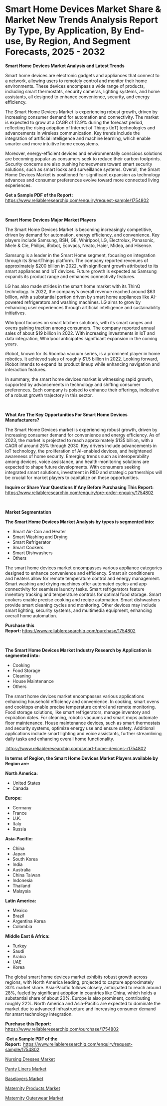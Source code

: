 <p><h1>Smart Home Devices Market Share & Market New Trends Analysis Report By Type, By Application, By End-use, By Region, And Segment Forecasts, 2025 - 2032</h1></p><p><strong>Smart Home Devices Market Analysis and Latest Trends</strong></p>
<p><p>Smart home devices are electronic gadgets and appliances that connect to a network, allowing users to remotely control and monitor their home environments. These devices encompass a wide range of products, including smart thermostats, security cameras, lighting systems, and home assistants, all designed to enhance convenience, security, and energy efficiency.</p><p>The Smart Home Devices Market is experiencing robust growth, driven by increasing consumer demand for automation and connectivity. The market is expected to grow at a CAGR of 12.9% during the forecast period, reflecting the rising adoption of Internet of Things (IoT) technologies and advancements in wireless communication. Key trends include the integration of artificial intelligence and machine learning, which enable smarter and more intuitive home ecosystems. </p><p>Moreover, energy-efficient devices and environmentally conscious solutions are becoming popular as consumers seek to reduce their carbon footprints. Security concerns are also pushing homeowners toward smart security solutions, such as smart locks and surveillance systems. Overall, the Smart Home Devices Market is positioned for significant expansion as technology advances and consumer preferences evolve toward more connected living experiences.</p></p>
<p><strong>Get a Sample PDF of the Report:&nbsp;</strong> <a href="https://www.reliableresearchiq.com/enquiry/request-sample/1754802?utm_campaign=904&utm_medium=2&utm_source=Github&utm_content=ia&utm_term=07022025&utm_id=smart-home-devices">https://www.reliableresearchiq.com/enquiry/request-sample/1754802</a></p>
<p>&nbsp;</p>
<p><strong>Smart Home Devices Major Market Players</strong></p>
<p><p>The Smart Home Devices Market is becoming increasingly competitive, driven by demand for automation, energy efficiency, and convenience. Key players include Samsung, BSH, GE, Whirlpool, LG, Electrolux, Panasonic, Miele & Cie, Philips, iRobot, Ecovacs, Neato, Haier, Midea, and Hisense. </p><p>Samsung is a leader in the Smart Home segment, focusing on integration through its SmartThings platform. The company reported revenues of approximately $200 billion in 2022, with significant growth attributed to its smart appliances and IoT devices. Future growth is expected as Samsung expands its product range and enhances connectivity features.</p><p>LG has also made strides in the smart home market with its ThinQ technology. In 2022, the company's overall revenue reached around $63 billion, with a substantial portion driven by smart home appliances like AI-powered refrigerators and washing machines. LG aims to grow by enhancing user experiences through artificial intelligence and sustainability initiatives.</p><p>Whirlpool focuses on smart kitchen solutions, with its smart ranges and ovens gaining traction among consumers. The company reported annual sales of about $19 billion in 2022. With increasing investments in IoT and data integration, Whirlpool anticipates significant expansion in the coming years.</p><p>iRobot, known for its Roomba vacuum series, is a prominent player in home robotics. It achieved sales of roughly $1.5 billion in 2022. Looking forward, iRobot intends to expand its product lineup while enhancing navigation and interaction features.</p><p>In summary, the smart home devices market is witnessing rapid growth, supported by advancements in technology and shifting consumer preferences. Each company is poised to enhance their offerings, indicative of a robust growth trajectory in this sector.</p></p>
<p>&nbsp;</p>
<p><strong>What Are The Key Opportunities For Smart Home Devices Manufacturers?</strong></p>
<p><p>The Smart Home Devices market is experiencing robust growth, driven by increasing consumer demand for convenience and energy efficiency. As of 2023, the market is projected to reach approximately $135 billion, with a CAGR of around 25% through 2030. Key drivers include advancements in IoT technology, the proliferation of AI-enabled devices, and heightened awareness of home security. Emerging trends such as interoperability among devices, voice assistance, and health-monitoring solutions are expected to shape future developments. With consumers seeking integrated smart solutions, investment in R&D and strategic partnerships will be crucial for market players to capitalize on these opportunities.</p></p>
<p><strong>Inquire or Share Your Questions If Any Before Purchasing This Report:</strong> <a href="https://www.reliableresearchiq.com/enquiry/pre-order-enquiry/1754802?utm_campaign=904&utm_medium=2&utm_source=Github&utm_content=ia&utm_term=07022025&utm_id=smart-home-devices">https://www.reliableresearchiq.com/enquiry/pre-order-enquiry/1754802</a></p>
<p>&nbsp;</p>
<p><strong>Market Segmentation</strong></p>
<p><strong>The Smart Home Devices Market Analysis by types is segmented into:</strong></p>
<p><ul><li>Smart Air-Con and Heater</li><li>Smart Washing and Drying</li><li>Smart Refrigerator</li><li>Smart Cookers</li><li>Smart Dishwashers</li><li>Others</li></ul></p>
<p><p>The smart home devices market encompasses various appliance categories designed to enhance convenience and efficiency. Smart air conditioners and heaters allow for remote temperature control and energy management. Smart washing and drying machines offer automated cycles and app connectivity for seamless laundry tasks. Smart refrigerators feature inventory tracking and temperature controls for optimal food storage. Smart cookers enable precise cooking and recipe automation. Smart dishwashers provide smart cleaning cycles and monitoring. Other devices may include smart lighting, security systems, and multimedia equipment, enhancing overall home automation.</p></p>
<p><strong>Purchase this Report:&nbsp;</strong><a href="https://www.reliableresearchiq.com/purchase/1754802?utm_campaign=904&utm_medium=2&utm_source=Github&utm_content=ia&utm_term=07022025&utm_id=smart-home-devices">https://www.reliableresearchiq.com/purchase/1754802</a></p>
<p>&nbsp;</p>
<p><strong>The Smart Home Devices Market Industry Research by Application is segmented into:</strong></p>
<p><ul><li>Cooking</li><li>Food Storage</li><li>Cleaning</li><li>House Maintenance</li><li>Others</li></ul></p>
<p><p>The smart home devices market encompasses various applications enhancing household efficiency and convenience. In cooking, smart ovens and cooktops enable precise temperature control and remote monitoring. Food storage solutions, like smart refrigerators, manage inventory and expiration dates. For cleaning, robotic vacuums and smart mops automate floor maintenance. House maintenance devices, such as smart thermostats and security systems, optimize energy use and ensure safety. Additional applications include smart lighting and voice assistants, further streamlining daily tasks and enhancing overall home functionality.</p></p>
<p><a href="https://www.reliableresearchiq.com/smart-home-devices-r1754802?utm_campaign=904&utm_medium=2&utm_source=Github&utm_content=ia&utm_term=07022025&utm_id=smart-home-devices">&nbsp;https://www.reliableresearchiq.com/smart-home-devices-r1754802</a></p>
<p><strong>In terms of Region, the Smart Home Devices Market Players available by Region are:</strong></p>
<p>
    <p> <strong> North America: </strong>
        <ul>
            <li>United States</li>
            <li>Canada</li>
        </ul>
        </p> 
    <p> <strong> Europe: </strong>
        <ul>
            <li>Germany</li>
            <li>France</li>
            <li>U.K.</li>
            <li>Italy</li>
            <li>Russia</li>
        </ul>
        </p> 
    <p> <strong> Asia-Pacific: </strong>
        <ul>
            <li>China</li>
            <li>Japan</li>
            <li>South Korea</li>
            <li>India</li>
            <li>Australia</li>
            <li>China Taiwan</li>
            <li>Indonesia</li>
            <li>Thailand</li>
            <li>Malaysia</li>
        </ul>
        </p> 
    <p> <strong> Latin America: </strong>
        <ul>
            <li>Mexico</li>
            <li>Brazil</li>
            <li>Argentina Korea</li>
            <li>Colombia</li>
        </ul>
        </p> 
    <p> <strong> Middle East & Africa: </strong>
        <ul>
            <li>Turkey</li>
            <li>Saudi</li>
            <li>Arabia</li>
            <li>UAE</li>
            <li>Korea</li>
        </ul>
    </p>
    </p>
<p><p>The global smart home devices market exhibits robust growth across regions, with North America leading, projected to capture approximately 30% market share. Asia-Pacific follows closely, anticipated to reach around 28%, fueled by significant adoption in countries like China, which holds a substantial share of about 20%. Europe is also prominent, contributing roughly 22%. North America and Asia-Pacific are expected to dominate the market due to advanced infrastructure and increasing consumer demand for smart technology integration.</p></p>
<p><strong>Purchase this Report: </strong><a href="https://www.reliableresearchiq.com/purchase/1754802?utm_campaign=904&utm_medium=2&utm_source=Github&utm_content=ia&utm_term=07022025&utm_id=smart-home-devices">https://www.reliableresearchiq.com/purchase/1754802</a></p>
<p>&nbsp;<strong>Get a Sample PDF of the Report:&nbsp;&nbsp;</strong><a href="https://www.reliableresearchiq.com/enquiry/request-sample/1754802?utm_campaign=904&utm_medium=2&utm_source=Github&utm_content=ia&utm_term=07022025&utm_id=smart-home-devices">https://www.reliableresearchiq.com/enquiry/request-sample/1754802</a></p>
<p><strong></strong></p>
<p><p><a href="https://github.com/sawrovpipolo/Market-Research-Report-List-1/blob/main/nursing-dresses-market.md?utm_campaign=904&utm_medium=2&utm_source=Github&utm_content=ia&utm_term=07022025&utm_id=smart-home-devices">Nursing Dresses Market</a></p><p><a href="https://github.com/aarajlyre/Market-Research-Report-List-1/blob/main/panty-liners-market.md?utm_campaign=904&utm_medium=2&utm_source=Github&utm_content=ia&utm_term=07022025&utm_id=smart-home-devices">Panty Liners Market</a></p><p><a href="https://github.com/raaschadonle/Market-Research-Report-List-1/blob/main/baselayers-market.md?utm_campaign=904&utm_medium=2&utm_source=Github&utm_content=ia&utm_term=07022025&utm_id=smart-home-devices">Baselayers Market</a></p><p><a href="https://github.com/ritooesiaba/Market-Research-Report-List-1/blob/main/maternity-products-market.md?utm_campaign=904&utm_medium=2&utm_source=Github&utm_content=ia&utm_term=07022025&utm_id=smart-home-devices">Maternity Products Market</a></p><p><a href="https://github.com/sponsumelo/Market-Research-Report-List-1/blob/main/maternity-outerwear-market.md?utm_campaign=904&utm_medium=2&utm_source=Github&utm_content=ia&utm_term=07022025&utm_id=smart-home-devices">Maternity Outerwear Market</a></p></p>